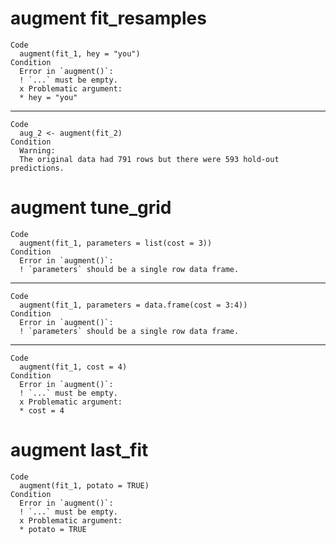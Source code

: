 # augment fit_resamples

    Code
      augment(fit_1, hey = "you")
    Condition
      Error in `augment()`:
      ! `...` must be empty.
      x Problematic argument:
      * hey = "you"

---

    Code
      aug_2 <- augment(fit_2)
    Condition
      Warning:
      The original data had 791 rows but there were 593 hold-out predictions.

# augment tune_grid

    Code
      augment(fit_1, parameters = list(cost = 3))
    Condition
      Error in `augment()`:
      ! `parameters` should be a single row data frame.

---

    Code
      augment(fit_1, parameters = data.frame(cost = 3:4))
    Condition
      Error in `augment()`:
      ! `parameters` should be a single row data frame.

---

    Code
      augment(fit_1, cost = 4)
    Condition
      Error in `augment()`:
      ! `...` must be empty.
      x Problematic argument:
      * cost = 4

# augment last_fit

    Code
      augment(fit_1, potato = TRUE)
    Condition
      Error in `augment()`:
      ! `...` must be empty.
      x Problematic argument:
      * potato = TRUE

